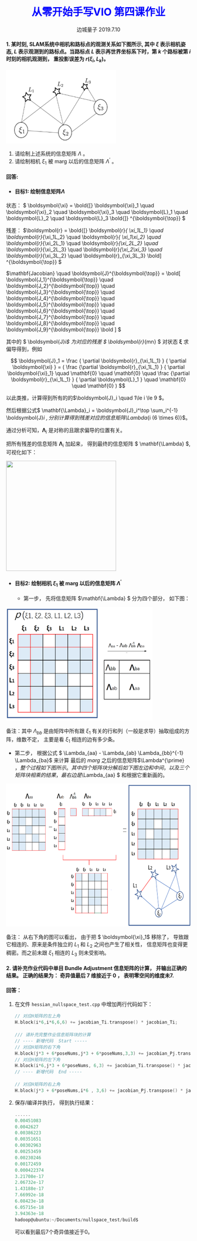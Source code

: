 <center><h1 style="color:blue">从零开始手写VIO 第四课作业</h1>
边城量子 2019.7.10</center>

#### 1. 某时刻, SLAM系统中相机和路标点的观测关系如下图所示, 其中 $\xi$ 表示相机姿态, $L$ 表示观测到的路标点。当路标点 $L$  表示再世界坐标系下时，第 $k$ 个路标被第 $i$ 时刻的相机观测到， 重投影误差为 $r(\xi_i, L_k)$。

<img src="images\landmarks.png" width=300 height=200 />

  1. 请绘制上述系统的信息矩阵 $\Lambda$ 。
  2. 请绘制相机 $\xi_1$ 被 marg 以后的信息矩阵 $\Lambda^{\prime}$ 。


#### 回答:
- #### 目标1: 绘制信息矩阵$\Lambda$

状态： $  \boldsymbol{\xi} = \bold{[}   \boldsymbol{\xi}_1 \quad  \boldsymbol{\xi}_2   \quad  \boldsymbol{\xi}_3   \quad  \boldsymbol{L}_1  \quad   \boldsymbol{L}_2  \quad   \boldsymbol{L}_3  \bold{]} ^{\boldsymbol{\top}}  $

残差： $\boldsymbol{r} = \bold{[}   \boldsymbol{r}_{ \xi_1L_1}   \quad  \boldsymbol{r}_{\xi_1L_2}  \quad  \boldsymbol{r}_{ \xi_1\xi_2}  \quad \boldsymbol{r}_{\xi_2L_1} \quad \boldsymbol{r}_{\xi_2L_2}  \quad  \boldsymbol{r}_{\xi_2L_3}    \quad  \boldsymbol{r}_{\xi_2\xi_3}    \quad  \boldsymbol{r}_{\xi_3L_2}  \quad  \boldsymbol{r}_{\xi_3L_3}  \bold] ^{\boldsymbol{\top}} $

$\mathbf{Jacobian} \quad  \boldsymbol{J}^{\boldsymbol{\top}} = \bold[  \boldsymbol{J_1}^{\boldsymbol{\top}} \quad  \boldsymbol{J_2}^{\boldsymbol{\top}} \quad  \boldsymbol{J_3}^{\boldsymbol{\top}}  \quad  \boldsymbol{J_4}^{\boldsymbol{\top}}  \quad  \boldsymbol{J_5}^{\boldsymbol{\top}}  \quad  \boldsymbol{J_6}^{\boldsymbol{\top}}  \quad  \boldsymbol{J_7}^{\boldsymbol{\top}}  \quad  \boldsymbol{J_8}^{\boldsymbol{\top}}  \quad  \boldsymbol{J_9}^{\boldsymbol{\top}}   \bold ]   $

其中的 $ \boldsymbol{J}_i$ 为对应的残差 $ \boldsymbol{r}_{mn} $ 对状态 $\boldsymbol{\xi}$ 求偏导得到，例如

$$
\boldsymbol{J}_1 = \frac { \partial \boldsymbol{r}_{\xi_1L_1} } { \partial \boldsymbol{\xi} }
= ( \frac {\partial \boldsymbol{r}_{\xi_1L_1} } { \partial \boldsymbol{\xi}_1} \quad \mathbf{0} \quad \mathbf{0} \quad  \frac {\partial \boldsymbol{r}_{\xi_1L_1} } { \partial \boldsymbol{L}_1 } \quad \mathbf{0} \quad \mathbf{0}  )
$$

以此类推，计算得到所有的的$\boldsymbol{J}_i  \quad     1\le i \le 9 $。

 然后根据公式$ \mathbf{\Lambda}_i = \boldsymbol{J}_i^\top \sum_i^{-1} \boldsymbol{J}_i $, 分别计算得到残差对应的信息矩阵$\Lambda_{i (6 \times 6)}$。

通过分析可知，$\mathbf{\Lambda}_i$ 是对称的且跟求偏导的位置有关。

把所有残差的信息矩阵 $\mathbf{\Lambda}_i$ 加起来， 得到最终的信息矩阵 $ \mathbf{\Lambda} $, 可视化如下： 

<img src="E:\BaiduNetdiskDownload\study\vio\4\images\InformationMatrix.PNG" width=300 height=300 />

- #### 目标2: 绘制相机 $\xi_1$ 被 marg 以后的信息矩阵 $\Lambda^{\prime}$ 


  -  第一步， 先将信息矩阵 $\mathbf{\Lambda} $  分为四个部分， 如下图： 

<img src="images\marg_step_01.PNG" width=400 height=310 />

备注：其中 $\Lambda_{bb}$ 是由矩阵中所有跟 $\xi_1$ 有关的行和列（一般是求导）抽取组成的方阵，维数不定， 主要是看 $\xi_1$ 相连的边有多少条。


  - 第二步， 根据公式  $ \Lambda_{aa} - \Lambda_{ab} \Lambda_{bb}^{-1} \Lambda_{ba}$  来计算 最后的 $marg$ 之后的信息矩阵$\Lambda^{\prime} $， 整个过程如下图所示。 其中四个矩阵块分解后如下图左边和中间，以及三个矩阵块相乘的结果， 最右边是$\Lambda_{aa} $ 和根据它重新画的。

<img src="images\marg_step_02.PNG" width=600 height=390 />

备注： 从右下角的图可以看出， 由于把 $ \boldsymbol{\xi}_1$ 移除了， 导致跟它相连的、原来是条件独立的 $L_1$ 和 $L_2$  之间也产生了相关性， 信息矩阵也变得更稠密。而之前未跟 $\xi_1$ 相连的 $L_3$ 则未受影响。



#### 2. 请补充作业代码中单目 Bundle Adjustment 信息矩阵的计算， 并输出正确的结果。 正确的结果为： 奇异值最后 7 维接近于 0 ， 表明零空间的维度未7.

#### 回答：

1. 在文件 `hessian_nullspace_test.cpp` 中增加两行代码如下：

   ```C++
   // 对应H矩阵的左上角
   H.block(i*6,i*6,6,6) += jacobian_Ti.transpose() * jacobian_Ti;
   
   /// 请补充完整作业信息矩阵块的计算
   // ---- 新增代码  Start -----
   // 对应H矩阵的右下角
   H.block(j*3 + 6*poseNums,j*3 + 6*poseNums,3,3) += jacobian_Pj.transpose() * jacobian_Pj;
   // 对应H矩阵的左下角
   H.block(i*6,j*3 + 6*poseNums, 6,3) += jacobian_Ti.transpose() * jacobian_Pj;
   // ---- 新增代码  End -----
   
   // 对应H矩阵的右上角
   H.block(j*3 + 6*poseNums,i*6 , 3,6) += jacobian_Pj.transpose() * jacobian_Ti;
   ```

2. 保存/编译并执行， 得到执行结果：

   ```powershell
   ......
   0.00451083 
   0.0042627 
   0.00386223 
   0.00351651 
   0.00302963 
   0.00253459 
   0.00230246 
   0.00172459 
   0.000422374 
   3.21708e-17 
   2.06732e-17 
   1.43188e-17 
   7.66992e-18 
   6.08423e-18 
   6.05715e-18 
   3.94363e-18 
   hadoop@ubuntu:~/Documents/nullspace_test/build$
   ```

   可以看到最后7个奇异值接近于0。

